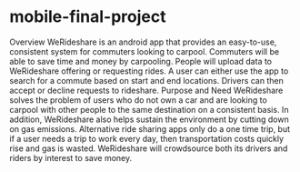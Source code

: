 # mobile-final-project

Overview 
WeRideshare is an android app that provides an easy-to-use, consistent system for commuters looking to carpool. Commuters will be able to save time and money by carpooling. People will upload data to WeRideshare offering or requesting rides. A user can either use the app to search for a commute based on start and end locations. Drivers can then accept or decline requests to rideshare.
Purpose and Need 
WeRideshare solves the problem of users who do not own a car and are looking to carpool with other people to the same destination on a consistent basis. In addition, WeRideshare also helps sustain the environment by cutting down on gas emissions. Alternative ride sharing apps only do a one time trip, but if a user needs a trip to work every day, then transportation costs quickly rise and gas is wasted. WeRideshare will crowdsource both its drivers and riders by interest to save money.

